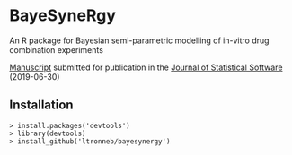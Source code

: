 # BayeSyneRgy

An R package for Bayesian semi-parametric modelling of in-vitro drug combination experiments 


[Manuscript](vignettes/vignette.pdf) submitted for publication in the [Journal of Statistical Software](https://www.jstatsoft.org/index) (2019-06-30)

## Installation

    > install.packages('devtools')
    > library(devtools)
    > install_github('ltronneb/bayesynergy')
